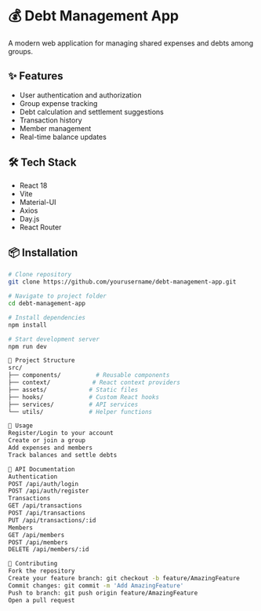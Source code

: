 # 💰 Debt Management App

A modern web application for managing shared expenses and debts among groups.

## ✨ Features

- User authentication and authorization
- Group expense tracking
- Debt calculation and settlement suggestions
- Transaction history
- Member management
- Real-time balance updates

## 🛠 Tech Stack

- React 18
- Vite
- Material-UI
- Axios
- Day.js
- React Router

## 📦 Installation

```bash
# Clone repository 
git clone https://github.com/yourusername/debt-management-app.git

# Navigate to project folder
cd debt-management-app

# Install dependencies
npm install

# Start development server
npm run dev

📁 Project Structure
src/
├── components/          # Reusable components
├── context/            # React context providers
├── assets/            # Static files
├── hooks/             # Custom React hooks
├── services/          # API services
└── utils/             # Helper functions

🚀 Usage
Register/Login to your account
Create or join a group
Add expenses and members
Track balances and settle debts

🔗 API Documentation
Authentication
POST /api/auth/login
POST /api/auth/register
Transactions
GET /api/transactions
POST /api/transactions
PUT /api/transactions/:id
Members
GET /api/members
POST /api/members
DELETE /api/members/:id

🤝 Contributing
Fork the repository
Create your feature branch: git checkout -b feature/AmazingFeature
Commit changes: git commit -m 'Add AmazingFeature'
Push to branch: git push origin feature/AmazingFeature
Open a pull request
